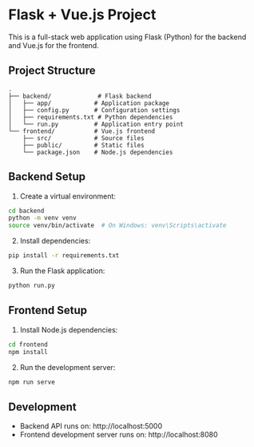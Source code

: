 # Flask + Vue.js Project

This is a full-stack web application using Flask (Python) for the backend and Vue.js for the frontend.

## Project Structure

```
.
├── backend/             # Flask backend
│   ├── app/            # Application package
│   ├── config.py       # Configuration settings
│   ├── requirements.txt # Python dependencies
│   └── run.py          # Application entry point
└── frontend/           # Vue.js frontend
    ├── src/            # Source files
    ├── public/         # Static files
    └── package.json    # Node.js dependencies
```

## Backend Setup

1. Create a virtual environment:
```bash
cd backend
python -m venv venv
source venv/bin/activate  # On Windows: venv\Scripts\activate
```

2. Install dependencies:
```bash
pip install -r requirements.txt
```

3. Run the Flask application:
```bash
python run.py
```

## Frontend Setup

1. Install Node.js dependencies:
```bash
cd frontend
npm install
```

2. Run the development server:
```bash
npm run serve
```

## Development

- Backend API runs on: http://localhost:5000
- Frontend development server runs on: http://localhost:8080



